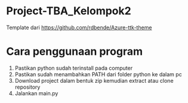 # Project-TBA_Kelompok2

Template dari https://github.com/rdbende/Azure-ttk-theme

# Cara penggunaan program

1. Pastikan python sudah terinstall pada computer
2. Pastikan sudah menambahkan PATH dari folder python ke dalam pc
3. Download project dalam bentuk zip kemudian extract atau clone repository
4. Jalankan main.py
